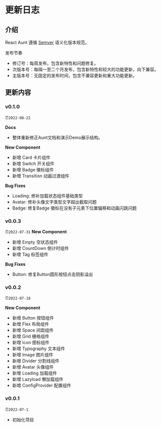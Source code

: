 # 更新日志
## 介绍
React Aunt 遵循 [Semver](https://semver.org/lang/zh-CN/) 语义化版本规范。

发布节奏

- 修订号：每周发布，包含新特性和问题修复。
- 次版本号：每隔一至二个月发布，包含新特性和较大的功能更新，向下兼容。
- 主版本号：无固定的发布时间，包含不兼容更新和重大功能更新。


## 更新内容
### v0.1.0
⏰`2022-08-22`

**Docs**
- 整体重新修正Aunt文档和演示Demo展示结构。

**New Component**
- 新增 Card 卡片组件
- 新增 Switch 开关组件
- 新增 Badge 徽标组件
- 新增 Transition 动画过渡组件

**Bug Fixes**
- Loading: 修补加载状态组件基础类型
- Avatar: 修补头像文字类型文字超出截取问题
- Badge: 修复Badge 徽标在没有子元素下位置偏移和动画闪跳问题

### v0.0.3
⏰`2022-07-31`
**New Component**
- 新增 Empty 空状态组件
- 新增 CountDown 倒计时组件
- 新增 Tag 标签组件

**Bug Fixes**
- Button: 修复Button圆形按钮点击阴影溢出


### v0.0.2
⏰`2022-07-18`

**New Component**
- 新增 Button 按钮组件
- 新增 Flex 布局组件
- 新增 Space 间距组件
- 新增 Grid 栅格组件
- 新增 Icon 图标组件
- 新增 Typography 文本组件
- 新增 Image 图片组件
- 新增 Divider 分割线组件
- 新增 Avatar 头像组件
- 新增 Loading 加载组件
- 新增 Lazyload 懒加载组件
- 新增 ConfigProvider 配置组件


### v0.0.1
⏰`2022-07-1`
- 初始化项目


